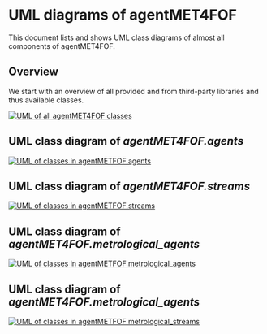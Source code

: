 # UML diagrams of agentMET4FOF

This document lists and shows UML class diagrams of almost all components of agentMET4FOF.

## Overview

We start with an overview of all provided and from third-party libraries and thus available classes.

[![UML of all agentMET4FOF classes](UML_agentMET4FOF_classes_only.png)](UML_agentMET4FOF_classes_only.png)

## UML class diagram of _agentMET4FOF.agents_

[![UML of classes in agentMETFOF.agents](UML_agents_full.png)](UML_agents_full.png)

## UML class diagram of _agentMET4FOF.streams_

[![UML of classes in agentMETFOF.streams](UML_streams_full.png)](UML_streams_full.png)

## UML class diagram of _agentMET4FOF.metrological_agents_

[![UML of classes in agentMETFOF.metrological_agents](UML_metrological_agents_full.png)](UML_metrological_agents_full.png)

## UML class diagram of _agentMET4FOF.metrological_agents_

[![UML of classes in agentMETFOF.metrological_streams](UML_metrological_streams_full.png)](UML_metrological_streams_full.png)